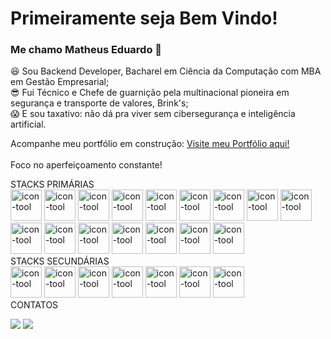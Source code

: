 # Primeiramente seja Bem Vindo!
### Me chamo Matheus Eduardo 🤙

:satisfied: Sou Backend Developer, Bacharel em Ciência da Computação com MBA em Gestão Empresarial;<br>
:sunglasses: Fui Técnico e Chefe de guarnição pela multinacional pioneira em segurança e transporte de valores, Brink's;<br>
:scream: E sou taxativo: não dá pra viver sem cibersegurança e inteligência artificial.
<br>

Acompanhe meu portfólio em construção: <a href="https://matheus-azevedo.github.io/my-portfolio-matheus-eduardo/">Visite meu Portfólio aqui!</a>
<br>
<br>
Foco no aperfeiçoamento constante!
<br>

STACKS PRIMÁRIAS
<br>
              <img className='icons' alt='icon-tool' src="https://cdn.jsdelivr.net/gh/devicons/devicon/icons/docker/docker-original-wordmark.svg" height="50" width="50"/>
              <img className='icons' alt='icon-tool' src="https://cdn.jsdelivr.net/gh/devicons/devicon/icons/javascript/javascript-plain.svg" height="50" width="50"/>
              <img className='icons' alt='icon-tool' src="https://cdn.jsdelivr.net/gh/devicons/devicon/icons/typescript/typescript-original.svg" height="50" width="50"/>
              <img className='icons' alt='icon-tool' src="https://cdn.jsdelivr.net/gh/devicons/devicon/icons/nodejs/nodejs-original.svg" height="50" width="50"/>
              <img className='icons' alt='icon-tool' src="https://cdn.jsdelivr.net/gh/devicons/devicon/icons/express/express-original-wordmark.svg" height="50" width="50"/>
              <img className='icons' alt='icon-tool' src="https://cdn.jsdelivr.net/gh/devicons/devicon/icons/jest/jest-plain.svg" height="50" width="50"/>
              <img className='icons' alt='icon-tool' src="https://cdn.jsdelivr.net/gh/devicons/devicon/icons/mocha/mocha-plain.svg" height="50" width="50"/>
              <img className='icons' alt='icon-tool' src="https://cdn.jsdelivr.net/gh/devicons/devicon/icons/mysql/mysql-original-wordmark.svg" height="50" width="50"/>
              <img className='icons' alt='icon-tool' src="https://cdn.jsdelivr.net/gh/devicons/devicon/icons/sequelize/sequelize-original-wordmark.svg" height="50" width="50"/>
              <img className='icons' alt='icon-tool' src="https://cdn.jsdelivr.net/gh/devicons/devicon/icons/mongodb/mongodb-original-wordmark.svg" height="50" width="50"/>
              <img className='icons' alt='icon-tool' src="https://cdn.jsdelivr.net/gh/devicons/devicon/icons/github/github-original-wordmark.svg" height="50" width="50"/>
              <img className='icons' alt='icon-tool' src="https://cdn.jsdelivr.net/gh/devicons/devicon/icons/vscode/vscode-original-wordmark.svg" height="50" width="50"/>
              <img className='icons' alt='icon-tool' src="https://cdn.jsdelivr.net/gh/devicons/devicon/icons/slack/slack-original.svg" height="50" width="50"/>
              <img className='icons' alt='icon-tool' src="https://cdn.jsdelivr.net/gh/devicons/devicon/icons/canva/canva-original.svg" height="50" width="50"/>
              <img className='icons' alt='icon-tool' src="https://cdn.jsdelivr.net/gh/devicons/devicon/icons/trello/trello-plain.svg" height="50" width="50"/>
              <img className='icons' alt='icon-tool' src="https://cdn.jsdelivr.net/gh/devicons/devicon/icons/linux/linux-original.svg" height="50" width="50"/>
<br>
STACKS SECUNDÁRIAS
<br>
<img className='icons' alt='icon-tool' src="https://cdn.jsdelivr.net/gh/devicons/devicon/icons/html5/html5-original-wordmark.svg" height="50" width="50"/>
              <img className='icons' alt='icon-tool' src="https://cdn.jsdelivr.net/gh/devicons/devicon/icons/python/python-original.svg" height="50" width="50"/>
              <img className='icons' alt='icon-tool' src="https://cdn.jsdelivr.net/gh/devicons/devicon/icons/react/react-original.svg" height="50" width="50"/>
              <img className='icons' alt='icon-tool' src="https://cdn.jsdelivr.net/gh/devicons/devicon/icons/css3/css3-original-wordmark.svg" height="50" width="50"/>
              <img className='icons' alt='icon-tool' src="https://cdn.jsdelivr.net/gh/devicons/devicon/icons/bootstrap/bootstrap-original.svg" height="50" width="50"/>
              <img className='icons' alt='icon-tool' src="https://cdn.jsdelivr.net/gh/devicons/devicon/icons/bulma/bulma-plain.svg" height="50" width="50"/>
              <img className='icons' alt='icon-tool' src="https://cdn.jsdelivr.net/gh/devicons/devicon/icons/windows8/windows8-original.svg" height="50" width="50"/>
<br>
CONTATOS
<div>
<a href = "matheuseduardo.jp@gmail.com"><img src="https://img.shields.io/badge/Gmail-D14836?style=for-the-badge&logo=gmail&logoColor=white" target="_blank"></a>
<a href="https://www.linkedin.com/in/matheuseduardosousaazevedo" target="_blank"><img src="https://img.shields.io/badge/-LinkedIn-%230077B5?style=for-the-badge&logo=linkedin&logoColor=white" target="_blank"></a>   
</div>
